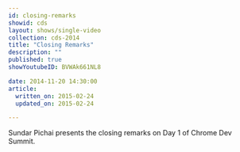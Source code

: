 ```yaml
---
id: closing-remarks
showid: cds
layout: shows/single-video
collection: cds-2014
title: "Closing Remarks"
description: ""
published: true
showYoutubeID: BVWAk661NL8

date: 2014-11-20 14:30:00
article:
  written_on: 2015-02-24
  updated_on: 2015-02-24

---
```


Sundar Pichai presents the closing remarks on Day 1 of Chrome Dev Summit.